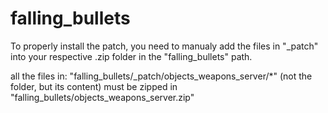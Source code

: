 # falling_bullets


To properly install the patch, you need to manualy add the files in "_patch" into your respective .zip folder in the "falling_bullets" path.

all the files in: "falling_bullets/_patch/objects_weapons_server/*" (not the folder, but its content)
must be zipped in "falling_bullets/objects_weapons_server.zip"


